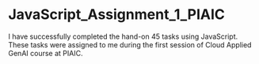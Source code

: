 # JavaScript_Assignment_1_PIAIC
I have successfully completed the hand-on 45 tasks using JavaScript. These tasks were assigned to me during the first session of Cloud Applied GenAI course at PIAIC.
